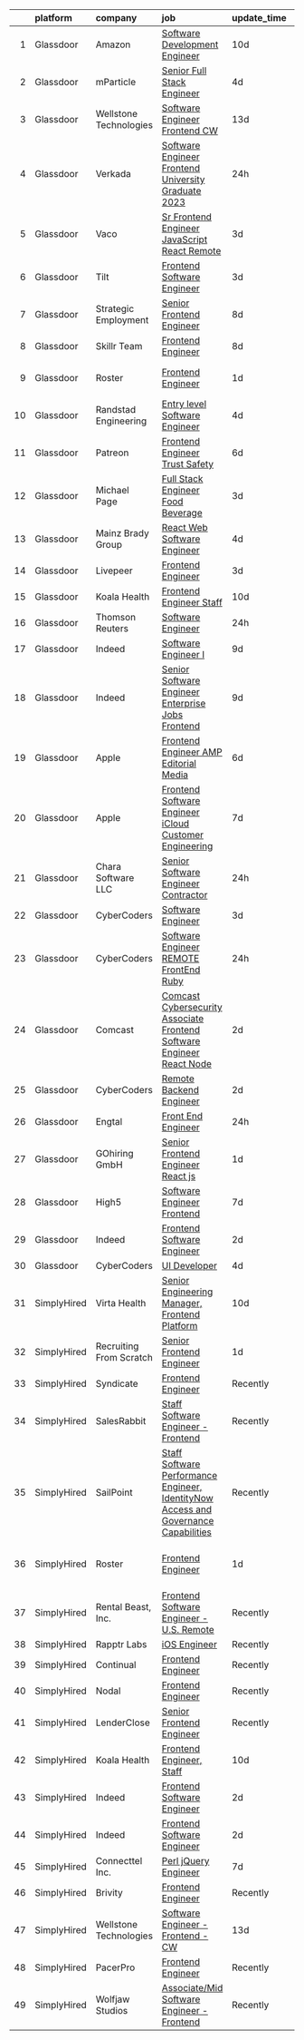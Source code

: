 

|    | platform    | company                 | job                                                                                                                                                                                                                                                                                                                                                                                                                                                                                                                                                                                                                                                                                                                                                                                                                                                                                                                                                                                                                                                                                                                                                                                                                                                                                                                                                                                                                                                                                                                                                                                                                                                                                            | update_time   | location                      |
|---:|:------------|:------------------------|:-----------------------------------------------------------------------------------------------------------------------------------------------------------------------------------------------------------------------------------------------------------------------------------------------------------------------------------------------------------------------------------------------------------------------------------------------------------------------------------------------------------------------------------------------------------------------------------------------------------------------------------------------------------------------------------------------------------------------------------------------------------------------------------------------------------------------------------------------------------------------------------------------------------------------------------------------------------------------------------------------------------------------------------------------------------------------------------------------------------------------------------------------------------------------------------------------------------------------------------------------------------------------------------------------------------------------------------------------------------------------------------------------------------------------------------------------------------------------------------------------------------------------------------------------------------------------------------------------------------------------------------------------------------------------------------------------|:--------------|:------------------------------|
|  1 | Glassdoor   | Amazon                  | [Software Development Engineer](https://www.glassdoor.com/partner/jobListing.htm?pos=105&ao=1110586&s=58&guid=000001824de5135fbc96a66e4cd79a32&src=GD_JOB_AD&t=SR&vt=w&ea=1&cs=1_ea922b98&cb=1659164234986&jobListingId=1008015133746&cpc=8795CF9063CD573D&jrtk=3-0-1g96ua4s0k62s801-1g96ua4seihn5800-46f3a1676c9d08b7--6NYlbfkN0C2EIiOEdSv_78BF_l2w28PiQLK7NISTaVJSb4zuTiserLumoKFeVCVJSYFQV9mjJi4Bz1verrZqCtu6wHs_0m1i7fJ4yyj_NSq9aokk0lo11bVItqPXGyb83iKdGgQlSoAJ1kf2HcUuqX-hWZJc9cP3oY2UfU5I1yqj-KO2XP8a8RFF6HNoEt54VOak2gpeMg4IZF5ptFy9DMqz5GPNZnvIj0YOTdZhX3F8O2c-VqV_DxsmSWRr1-y154KHDdemXm44o9GXxvKMyvd3IYhAS9N9OY7H1VAvggvHfP--MhT0qky6LMH32eMDF5XD9CZXciRSXl5zXHzaMHB2aZ7Db343pfLHb2Tdvdr9uCDXheNRZZiZl0f1Y5YLIY56xeXeiAxSc7YTNDHenB1G5SZybvVXHqebwjVGAsFZLTuaqtpwlxt0PxsDYtPeGFGzQ7inf_-T7Q9uoWEpJfYJs0c9ExtXUgKUnNQxuPMVyX1UWZVsObe1tPrPyPNPhWdrojqNWs%3D)                                                                                                                                                                                                                                                                                                                                                                                                                                                                                                                                                                                                                                                                                                                                                                                                                         | 10d           | Seattle, WA                   |
|  2 | Glassdoor   | mParticle               | [Senior Full Stack Engineer](https://www.glassdoor.com/partner/jobListing.htm?pos=115&ao=1110586&s=58&guid=000001824de5135fbc96a66e4cd79a32&src=GD_JOB_AD&t=SR&vt=w&ea=1&cs=1_6f329921&cb=1659164234988&jobListingId=1008028380879&cpc=C4A69CCDBB3B9599&jrtk=3-0-1g96ua4s0k62s801-1g96ua4seihn5800-99243b59975988ae--6NYlbfkN0As4jd5aSKiW_uIisjgg29AJq4kDcBvocvbMwgV2qt84RZnmGr_1l1iBSOC78XtD-irI_SwyjMpZfBxeIFj87GoxacDjgpm4pAQFhgk7iC2xYsBOBK2fFCgAJLqZi-iyxE3d2pNZK94Zl3z9FFG0IEZOY4ZH_3sxrKyDibb51eYkj_qPUu77IOmlExPS-Lt9OujQ_Qx2LKd3cdUAFPX5rn0aR6BE0pTCGsokg3RGD_fTKUC3L2y_sMqFQbUXiBdeOhQ0ugk58vvFo85_5FYc2eJrXa4bBE0cpBIpvOnts4iMAxT_8a6hJ18kR-ZrnkZlHIlTvw5wSvexkWsiAoDtcrBaSvGk2dp7MnKtGjWmc93nfYb0ol2B1S9aa2y5Ym75OW5_IyIdWrCWD6kYXyY3cSN2vgkdSCDzz0ppLusM8OBvwGZbgeWQlV2N10_1UMVm973unzX98ZZKu188RoIe5NkkRUo24S_DoOfFAN2rA_t0KFiDZF3UIxgx2y-uWUCKbw%3D)                                                                                                                                                                                                                                                                                                                                                                                                                                                                                                                                                                                                                                                                                                                                                                                                                            | 4d            | Remote                        |
|  3 | Glassdoor   | Wellstone Technologies  | [Software Engineer   Frontend   CW](https://www.glassdoor.com/partner/jobListing.htm?pos=130&ao=1136043&s=58&guid=000001824de5135fbc96a66e4cd79a32&src=GD_JOB_AD&t=SR&vt=w&ea=1&cs=1_32fc5901&cb=1659164234988&jobListingId=1008009681828&jrtk=3-0-1g96ua4s0k62s801-1g96ua4seihn5800-6932ff8a60cde063-)                                                                                                                                                                                                                                                                                                                                                                                                                                                                                                                                                                                                                                                                                                                                                                                                                                                                                                                                                                                                                                                                                                                                                                                                                                                                                                                                                                                        | 13d           | Remote                        |
|  4 | Glassdoor   | Verkada                 | [Software Engineer  Frontend   University Graduate 2023](https://www.glassdoor.com/partner/jobListing.htm?pos=129&ao=1136043&s=58&guid=000001824de5135fbc96a66e4cd79a32&src=GD_JOB_AD&t=SR&vt=w&cs=1_525476e6&cb=1659164234988&jobListingId=1008038920471&jrtk=3-0-1g96ua4s0k62s801-1g96ua4seihn5800-76b9207756f79568-)                                                                                                                                                                                                                                                                                                                                                                                                                                                                                                                                                                                                                                                                                                                                                                                                                                                                                                                                                                                                                                                                                                                                                                                                                                                                                                                                                                        | 24h           | San Mateo, CA                 |
|  5 | Glassdoor   | Vaco                    | [Sr Frontend Engineer  JavaScript React    Remote](https://www.glassdoor.com/partner/jobListing.htm?pos=113&ao=1110586&s=58&guid=000001824de5135fbc96a66e4cd79a32&src=GD_JOB_AD&t=SR&vt=w&ea=1&cs=1_a3a46316&cb=1659164234987&jobListingId=1008031194896&cpc=2CAED5C921A5F994&jrtk=3-0-1g96ua4s0k62s801-1g96ua4seihn5800-0ac1d095036e0c2f--6NYlbfkN0D_sybMACCpf9B-677oK5j6rPldVB6BlrVvFjO_o-GJZbzuF-qh4PxErFUqfUsv_6tHpaGAjNec2kykbAi7NuC3xsFkOAoxg72hdh_QcjksI1d5EhjzP8hV6H2vu7d3MYXK5QZN9jWKdod6VRSNLU7kLlQ4pSg54IygaAmIJY6XzlQZAoUTztX7aWc0__hy0m7Fa5Um5YvFTkiDtArIGpFfwZU35-G0kR7E69NAskixuurPUUPzMJNAfGHYn69vpiTuqRD7fgEYYYw8uVJOowaFuleiK5WzQneTQEpTXTlgWDhC_3uqZKCtMnw6YFXxRG9N8CbXLsEi4_0qFZxzAmvYcBxfYnD9d17MV_2qSsghNTFCPSQkr9hTiqhyE2ZXNFEJSVDa9pNNGcDJ_omBjPomDhjWDx0ySZluy7kMkcfJRwld0-uuSd6le2I6BhOdXVMWQYwo_X4NjlI6UVRb7rxz0DPQfNret-joQEOsAOG5cxltbvU-x-k7IkbTqiuiGpjbQr6A2ME3WTKoldGDxkH8PfdtiqKV6OVfSgDxNw_6Jg%3D%3D)                                                                                                                                                                                                                                                                                                                                                                                                                                                                                                                                                                                                                                                                                                                                                        | 3d            | Remote                        |
|  6 | Glassdoor   | Tilt                    | [Frontend Software Engineer](https://www.glassdoor.com/partner/jobListing.htm?pos=128&ao=1136043&s=58&guid=000001824de5135fbc96a66e4cd79a32&src=GD_JOB_AD&t=SR&vt=w&cs=1_d3c93dcb&cb=1659164234988&jobListingId=1008030792660&jrtk=3-0-1g96ua4s0k62s801-1g96ua4seihn5800-ebae5a08da702aee-)                                                                                                                                                                                                                                                                                                                                                                                                                                                                                                                                                                                                                                                                                                                                                                                                                                                                                                                                                                                                                                                                                                                                                                                                                                                                                                                                                                                                    | 3d            | Remote                        |
|  7 | Glassdoor   | Strategic Employment    | [Senior Frontend Engineer](https://www.glassdoor.com/partner/jobListing.htm?pos=110&ao=1110586&s=58&guid=000001824de5135fbc96a66e4cd79a32&src=GD_JOB_AD&t=SR&vt=w&ea=1&cs=1_160c40b5&cb=1659164234987&jobListingId=1008021162490&cpc=8A48E7D5890B96AC&jrtk=3-0-1g96ua4s0k62s801-1g96ua4seihn5800-3e093067b2bc1675--6NYlbfkN0B-fTUegnOdPWDV05CiIhIi2qlOzw6WOcAKK9Y9LqNfmkdqQGIHGuk22dJTa4a7o2Zm659bD4y-0enmaxYKOj12cdy0joGV5lvFUseZAyXdm7_kST2DsD0X4v72joM3Fl4zdqbk6iyDcJ7Ge5pcMHWVuQdtTgi2gMvOm2OLf3OPAbCVKhYRHdUcTraEFNmcHESrt5FE0PedN92ozR7jIUukk5utVmUVvUOoTc7Sw1vS5-__2sGmbmDzbCiP5qa1Rcy6nBxHsQ21KHznsTGBWMDUbYH_c1jyQ98rpDiEUTgIB3T3olFUtkLAYkwOy-0mkR-jHInS1l1ipIQP1NI2Wae15quJXLiB8XSEP0zeDHLy7DbZw6iphOJvBRM7Eehmn72Yr6YpKUlvaaEvgk4-MiK2rN4BY5MNF_8LXQphsJocdXx4uCCuuWKqTK1FSt1jJL2vco_f2z5duaGN8F5U9bRWXIJD9l80_V1GG6XD4xEDAx4L238cg6dIM6PO7taE0n7I9NYdKzVec0Zgz0Fhf74F7C90kGA9vqC6Llh7vx8qoh2kuRws9gtABQyj_1LlBes%3D)                                                                                                                                                                                                                                                                                                                                                                                                                                                                                                                                                                                                                                                                                                                                                              | 8d            | Remote                        |
|  8 | Glassdoor   | Skillr Team             | [Frontend Engineer](https://www.glassdoor.com/partner/jobListing.htm?pos=126&ao=1136043&s=58&guid=000001824de5135fbc96a66e4cd79a32&src=GD_JOB_AD&t=SR&vt=w&ea=1&cs=1_c3649e8e&cb=1659164234988&jobListingId=1008021215264&jrtk=3-0-1g96ua4s0k62s801-1g96ua4seihn5800-a4d207492b3dd550-)                                                                                                                                                                                                                                                                                                                                                                                                                                                                                                                                                                                                                                                                                                                                                                                                                                                                                                                                                                                                                                                                                                                                                                                                                                                                                                                                                                                                        | 8d            | New York, NY                  |
|  9 | Glassdoor   | Roster                  | [Frontend Engineer](https://www.glassdoor.com/partner/jobListing.htm?pos=124&ao=1136043&s=58&guid=000001824de5135fbc96a66e4cd79a32&src=GD_JOB_AD&t=SR&vt=w&ea=1&cs=1_a71b4255&cb=1659164234988&jobListingId=1008035786991&jrtk=3-0-1g96ua4s0k62s801-1g96ua4seihn5800-f89357a287b4b83d-)                                                                                                                                                                                                                                                                                                                                                                                                                                                                                                                                                                                                                                                                                                                                                                                                                                                                                                                                                                                                                                                                                                                                                                                                                                                                                                                                                                                                        | 1d            | San Francisco, CA             |
| 10 | Glassdoor   | Randstad Engineering    | [Entry level Software Engineer](https://www.glassdoor.com/partner/jobListing.htm?pos=117&ao=1110586&s=58&guid=000001824de5135fbc96a66e4cd79a32&src=GD_JOB_AD&t=SR&vt=w&ea=1&cs=1_9bb8bfb3&cb=1659164234988&jobListingId=1008027459419&cpc=6FC5BA77C9A4CD78&jrtk=3-0-1g96ua4s0k62s801-1g96ua4seihn5800-7640112d59910d82--6NYlbfkN0BDx217eft1lC7uqItkaModCFPNh_e0lnHdKkvEJecXwu4gIqA7CFTnXnpT3oVx673Dqiunh8rh6x1MSww8gaLh7-hSzgfk_JEblQlfM-EaTRBb4aidYYdaM-z892YYgVHESxe-ln3XqewbBCOuOKLu8rXEG6E77FrQIKbZVP4JKiVC0mmb2jpzBIBLm8rld0Q3gmT1dLxy3agK6UXeNOrs5zSmrAOgrP4UvWAJss4GtcJQb7qchaS3mMc5Q3Si6L3EzdXKcyJCzdflrSg527sv3e5XtLq1nLeSz5fH_-aUZ5lAelAxdKMuupKm1mWA5Zjh2zdfk8mAieBx1rNJr7AzntKz2XNmewFBFooVY8yqezAXeZZNbj-3_olODfzPhA6PWcsL0AX0sdlILBR8l9c0rz4tHAHjypu9nBZ2ayDKI1pDVXQTJts2IrdHFyvCGPYLlnhjQyFGKV7AgNLxtzJKi31a6t7PKRv8XnWC7yO9zoIRyOIuNLNHPXXId_QMAE6-B093FyjWWh3BJfdvkwz2bx7KqPFxspEoQ0MTHkje0YJT3oRtwOn5EYcKa-w8TvZId7dzksJL2Yf0HT3ZFG-9GcW1p_MiUzMtpkAMN9slZ953vD8wazb_Q3WdHWiDlWKALdhEuOSx4A%3D%3D)                                                                                                                                                                                                                                                                                                                                                                                                                                                                                                                                                                                                                                                                           | 4d            | Fort Wayne, IN                |
| 11 | Glassdoor   | Patreon                 | [Frontend Engineer  Trust   Safety](https://www.glassdoor.com/partner/jobListing.htm?pos=127&ao=1136043&s=58&guid=000001824de5135fbc96a66e4cd79a32&src=GD_JOB_AD&t=SR&vt=w&ea=1&cs=1_bd0749b0&cb=1659164234988&jobListingId=1008024561711&jrtk=3-0-1g96ua4s0k62s801-1g96ua4seihn5800-a4900b3a41bf312a-)                                                                                                                                                                                                                                                                                                                                                                                                                                                                                                                                                                                                                                                                                                                                                                                                                                                                                                                                                                                                                                                                                                                                                                                                                                                                                                                                                                                        | 6d            | New York, NY                  |
| 12 | Glassdoor   | Michael Page            | [Full Stack Engineer   Food Beverage](https://www.glassdoor.com/partner/jobListing.htm?pos=122&ao=1110586&s=58&guid=000001824de5135fbc96a66e4cd79a32&src=GD_JOB_AD&t=SR&vt=w&cs=1_2ea4bc48&cb=1659164234988&jobListingId=1008032062750&cpc=2CAED5C921A5F994&jrtk=3-0-1g96ua4s0k62s801-1g96ua4seihn5800-d3a663803413cc27--6NYlbfkN0BR3ykMnr3Vw97HK5IC0i9Uo32NXohanwqRY-CI8z69bl4xOa6Yve6w6NlWd53uNOdfp6BMh_gKjysV1vdNw7U7twPfk9rQjdaymU1B-mMP1O8T6Cd4ZlMOnS-iRxFv2M8ndeIFbfG1L1m4gyzfALQzpUMFh4B3SCsqs7ZfQKnL1pjmIuzNc_REmuiD7DUzPesNRRPKcwj_CPKrtsNtp0Mem_L0CZBpT1-TFqU5Wncd0PqF3Vq0zPtDWS9dQEjMZGMy4LyEnfb6bMZ5MFzAJPmMxCcrH6LfhWkrnkT0BpgpLTsBexU6zF8oaqKz4BAvR_fDo69VMiwADXXIm_JSMzhMR5LETgkl3Ckny1KxErFi7ovR6aoh9xbucdJIMr3nQsPA1KbzJOlaT4RIuxB5SoEAoskyIBaA95TatiHLqerXdqgIJ3FzIUwA32TjLsowDNDFNcQu29zWtuFXzk2jGydZSNorCYY_hNmKTc3BWKWreLhOu7ymv4w9Wqqt57bGW-KhAMHVeBLvRTTatyJ4x3ap2ANMaw01HcAHsEmUXwKXi7T_ln51xIb3S8QCxGTBGd6VOhxthazuAsZE202m84b_bN9GoHjWayDRYjAtqasLCax9nD9G8DuCRdeb3mD8-6F7CtCHD3KDlMeKz6d6dWnn_kuAasT67FQdsQoWsK5V--NA22hGsF3BMJVAXskEzdhIa1dWVP-F5_gjZ7gZYlkVdjNwTbBHsYzUhpsYjTYQ8bWZhBMdCrUblG7Ro3cdsoP3jfi_vTB9P0onuNObci1gOEAQbjloZi2Z0_Kuzl8f4TTRCd5o8Xs-YkWV5d198RF8MEIPlACr_ulgGe1xiMpVeRwPF5m5iwo9pORafIzsfiG1Z6_cViugis6S0W4qS_9f4MmpKrjhsQh5ZtjE2QWlmQJetggWCeTM_1mYo4XlEOjzTRURP-os13SGj0t_fCZzrh7oy8lNpkztwPU6fxnxeGRmgIETt2_VooZB0rxuTk0MlZvqaNsIzd9WTkPWUnlZNZWAsPNN2gkgWT9MSXFz7WJgbhob5inwVFjauiKw7Q%3D%3D)                                                                                                                                                                                                                                          | 3d            | Chicago, IL                   |
| 13 | Glassdoor   | Mainz Brady Group       | [React Web Software Engineer](https://www.glassdoor.com/partner/jobListing.htm?pos=118&ao=1110586&s=58&guid=000001824de5135fbc96a66e4cd79a32&src=GD_JOB_AD&t=SR&vt=w&ea=1&cs=1_e884f43a&cb=1659164234988&jobListingId=1008028006062&cpc=AC285F3A3ECA6BB0&jrtk=3-0-1g96ua4s0k62s801-1g96ua4seihn5800-3623cbd1002b7ac2--6NYlbfkN0AmBvT8mmb9xI3Fj7UxKkF4Cq8RZh4Va6i5lMeIN2RcgAy859lTEF7wL6pXGTyUwoQ5d0vE3lRGVyzmE9tTKpvVpayHpEbq1W96d6gnLooyPHt-mhZtdPc7XORWI4Nv9JZCH60MNFEjE5w9b2yY3QlcN_buGHjdcLsl-7sxMOOR9z_Xu2wyjWaIntRCtwg5g-Qo9-Qz3LovjKWQk4EcoHM3LOuquuQcKO3JG8DCMGIUGt08bcX8-ZVghQFMPCGvMf4ND17gpAhMLNK2uZo1OLq4EEGZRsBpXkZozR5G4c3roE07G2zqM3BWsUD9DXEZ7TYhi_4u4HT-KLMScFTjbM2NwzdlyR-kdInrx9RzeFDzv_NZLsZlznf-ToN4P2MXuc_Jhyec9EZMDMnQtZCo6SgJpFID6V1j1MTXcOIpwf3GjD4LiKp4HXe4wpHOZ0rfqcXuMhDxV-yQU8UWv9E7RSDNOYbwbxAW6vS4aC2LkFm63lkt0LS-UbQwoV3vqTuQgUCoeyiPEkq5xw%3D%3D)                                                                                                                                                                                                                                                                                                                                                                                                                                                                                                                                                                                                                                                                                                                                                                                                             | 4d            | Remote                        |
| 14 | Glassdoor   | Livepeer                | [Frontend Engineer](https://www.glassdoor.com/partner/jobListing.htm?pos=125&ao=1136043&s=58&guid=000001824de5135fbc96a66e4cd79a32&src=GD_JOB_AD&t=SR&vt=w&ea=1&cs=1_d7df11aa&cb=1659164234988&jobListingId=1008032132971&jrtk=3-0-1g96ua4s0k62s801-1g96ua4seihn5800-a24d89e74bc6cf42-)                                                                                                                                                                                                                                                                                                                                                                                                                                                                                                                                                                                                                                                                                                                                                                                                                                                                                                                                                                                                                                                                                                                                                                                                                                                                                                                                                                                                        | 3d            | New York, NY                  |
| 15 | Glassdoor   | Koala Health            | [Frontend Engineer  Staff](https://www.glassdoor.com/partner/jobListing.htm?pos=123&ao=1136043&s=58&guid=000001824de5135fbc96a66e4cd79a32&src=GD_JOB_AD&t=SR&vt=w&ea=1&cs=1_cfa26650&cb=1659164234988&jobListingId=1008015568737&jrtk=3-0-1g96ua4s0k62s801-1g96ua4seihn5800-4a24982d2dd3943e-)                                                                                                                                                                                                                                                                                                                                                                                                                                                                                                                                                                                                                                                                                                                                                                                                                                                                                                                                                                                                                                                                                                                                                                                                                                                                                                                                                                                                 | 10d           | Remote                        |
| 16 | Glassdoor   | Thomson Reuters         | [Software Engineer](https://www.glassdoor.com/partner/jobListing.htm?pos=108&ao=1110586&s=58&guid=000001824de5135fbc96a66e4cd79a32&src=GD_JOB_AD&t=SR&vt=w&cs=1_865a4873&cb=1659164234986&jobListingId=1008037643607&cpc=334ABAF5D42DC775&jrtk=3-0-1g96ua4s0k62s801-1g96ua4seihn5800-c6047a9c90889601--6NYlbfkN0CjNG0qDFC9vBxfUJnRpXh8fasJ_-3AjV6caG0C4DoAxAHUoOIq08mxKeEBbR550SoX-mM_wF4ZuqRgOGhWIX7HtZmwprqCefUYLoboMiPdFXGBaCXHs7aNvXuur4mQpQokfHbisRPabudktTIWE3mcQax9f5vUNc9V9HfuNqvIG5HVKpKMHdwK9GXJXuhgZIyUsTqllktF6ynXAzPRWEpoQkjo9evB_NvGorGWUvhPXZkruf0mXBviNVPkpUuwnohFpKqOWCZox2yqSQudjtQLU6lG6hc60PgIV3owQV2TziVtmGq1ZrHap2AcfMV_ovfSFk2nUCjELMs0NaZTl1NAEUJXybor3n3pyuY6MfhToz-Cp7DZcsNrf1nbn2rV-G4t-_1u7cDG3Q_Q6rzLq9mQ8vjVOeKPgXYpsEkYjnHBQ1x-IlBwjNbBp-Olt0d-RsTIYRT9fe-4sPS8Rh9jqQLpbFI6MY05e9fJnfGNGT7ENf5zN4uo6yRmvMPQUOwzF-4YHuGe2iTeqKlPeE3y7-Qov_qT41rn-bqYTwiGU8Wcgl7yBTtywVCHNpiSCxN_MVvumt1CgAfbtV-l9_CtEIZSNO2aSYXOfT0IvWGdLJAYL1_F-ohSyFvrIGVz2kiD2BAfcVVoBTH5UELSW8bN3c33v0cQ2JXaXic6PZZP4_TMxC7kX9uU3lYkp-XWn_KZhCUfY6u1HC0TUDDRBB1YXWYqR7APBh2riDuw9Haxsk_UPghERibEb5IMcJWwK8z_hxiqcfNzG78zVLAYNM-Klgp7fgAVPcmjVALvln9u69f3BQ7yo4eaffV6pq61i68NWpONLIeaT9jNJXJfDm8TUqTa2G6GAyzLMvF8Ar_V0YWXsYk71RVvND63viN-ZOBi1Tme8lTXU0t3jryL5oGSULNikkHR7U2ncDa2_gxTfNJpyGS1sO_oKLFaFaj8fcKcF6NE1qOvBkdfY089t-tVTdJx1xArJZPULDPbIbpu-MXxXTL1uq84MspTh8_GY1R8FIt08n02z-ENBlj38mIQj2N_EvjQmaF4TzYQV_Q88DxYaQ%3D%3D)                                                                                                                                                                                                                                                            | 24h           | Ann Arbor, MI                 |
| 17 | Glassdoor   | Indeed                  | [Software Engineer I](https://www.glassdoor.com/partner/jobListing.htm?pos=111&ao=1110586&s=58&guid=000001824de5135fbc96a66e4cd79a32&src=GD_JOB_AD&t=SR&vt=w&cs=1_86d9f52e&cb=1659164234987&jobListingId=1008017405331&cpc=AC285F3A3ECA6BB0&jrtk=3-0-1g96ua4s0k62s801-1g96ua4seihn5800-12d8ce94108fa5a2--6NYlbfkN0CiRNM7CVr8YueLFKlzwbFWI0o7IjV438l4sVrvKZ0flpURU_mqoI8E88RAJZx1_nSGjexHFrIIybGcg5G95Hg-nFs_CkF-UJyELEMwq1jCaPn8GcGAnM13D5UGtCPe4jFM_Rhcc0u7OLLS_FWk23g2ielEKzPMzA5P9hornIM07-5RB0gakn6J4Yq944MFnQwRMjgoA4pfeOVWjxf3xneXGh2B22Y3F3cGM0ao2p2pYXCF4GTS639n_xcIzY0nQsBTzDOHkwQjLtyrXgsvvoaajKb2uGU5dBP0NT5vrfxN2YOi-eRr82d1VGsr1zpF0Bsw-wzHaIpfxbD4S1D_NZBaUUSLWhSzw2soaugFnGmevCb6VXQyGxFKJvn9N0rdvGMbo7mjOnDPWDTxo93ZYN70BW7mTOFGuynutLLW9gQR7DE9GGH_Nkq3AbvyUgJnArb8Ms0e3fHvu7gkbbLhnsW7icJ7DYR9hnmez7uKmFyVUnMtnmsPzHZ8w3IRKAFvOhP8RY9xRspbAA%3D%3D)                                                                                                                                                                                                                                                                                                                                                                                                                                                                                                                                                                                                                                                                                                                                                                                                                          | 9d            | Oklahoma                      |
| 18 | Glassdoor   | Indeed                  | [Senior Software Engineer   Enterprise Jobs  Frontend ](https://www.glassdoor.com/partner/jobListing.htm?pos=107&ao=1110586&s=58&guid=000001824de5135fbc96a66e4cd79a32&src=GD_JOB_AD&t=SR&vt=w&cs=1_c15c94b9&cb=1659164234986&jobListingId=1008017405260&cpc=F41FEAB56D215062&jrtk=3-0-1g96ua4s0k62s801-1g96ua4seihn5800-5e0de8235927d72f--6NYlbfkN0CiRNM7CVr8YueLFKlzwbFWI0o7IjV438l4sVrvKZ0flpURU_mqoI8E88RAJZx1_nSGjexHFrIIyUfhGAel8gW1naa5oZEzEGQaQn18yfEBDzEmrF_s4KhJm9EETzN15iAQem6OmSYlK14P1I6TxryHq3k7RJyz8CC-uLXo58_MqEn2vHTZ1Hbh_IxIowjmYophAbBjHO6h9qVKTy9CjUhHs5QKCZ2zTVWKaFS2kKBwJ9-9aw8MJX_0d-JfT5Kedy3rU07PtLzAW0H4xYwExm7aVroHEERtVi4GYNZ5G5Ixqj8E5muJqFW2pMV7HzfHGLJdChz-ritKtIgWYDYhnrCQSzs8HfDPmZopntTgz10zEEtrR20G9KakVlS1WaHNH90hr4kHIU2CCa1c1Oaz4gQ6m0mhslSphYUBBkUpVRqIMk2wpsnPyFE_dVrSPRJfOSJAHx8dy-R4ESYhVx_Bqx1L_Q668JwFJ4Ibg1DJXAJtvmfN6mUWWedcHMXB7LR4_mCx7_dtX-DFpg%3D%3D)                                                                                                                                                                                                                                                                                                                                                                                                                                                                                                                                                                                                                                                                                                                                                                                        | 9d            | Texas                         |
| 19 | Glassdoor   | Apple                   | [Frontend Engineer   AMP Editorial Media](https://www.glassdoor.com/partner/jobListing.htm?pos=104&ao=1110586&s=58&guid=000001824de5135fbc96a66e4cd79a32&src=GD_JOB_AD&t=SR&vt=w&cs=1_1dbe225b&cb=1659164234985&jobListingId=1008024270606&cpc=334ABAF5D42DC775&jrtk=3-0-1g96ua4s0k62s801-1g96ua4seihn5800-4b12b3431833ffd8--6NYlbfkN0BvKrLyj5gPmtZO9T8euul8TCxuuKNOtzRJOomxnwSEodTz2Bc-sPZl1dBMH13w-jOgyS3SlWV-Sv2D3n2qcGFHxcPB3OioAnFnSFe4hwGDEvSMsaJ9hBGzp8alAMOYBC6ct_BKrwcaAcow-v6PpWGdkyqueeig1epL8hR_5vfllWD3sDOkXznQF3M-ZN2wSvZh-ZVWMv5MK_f9L3ObfCaJzamAlFMH0MX7srMMH22jcgMbN6ymC9CxFKa3c5BDtjUKLMr43qFFjSCuBNPIJj7_1f5JPDfwYjGI4RhBj4nSIKsnrtPFzXDfARUr5n7GaPcrdq_53qM9l2VrNMbsitIXlRc44fXI07A2q1XXtSJY0IL_DNWdrMVfqdvnGnbrn8Dg_t_IT8KSDE5t9MBoe3_Chad_L0EK22Atp2yP0SYa-kPxjs6QYTRJfgGDXDY51Rnj2rRaK7ifaDhRT8uYzkVgHVPHbKxPn87pX0F7gXgAe93Ov5mnBFtTRI_y1x7P3sdmg42xOPlOQiNr0viwlG97fVZL527ssT5iC3gnUqLYkiM8VxCRudzuDCscmRQNIeQOTPBIg14LIe_iCFfVD1FE23msumBMPZhJp6tqN9nMBfEfSfABc0PZwy1yh9HfkTv8I-t1I9nRx9T5bs5j1Nf4HOdzCsUhiLhriymTiEDnkZqO9mBN0pvDD6KaDzTK-bqvp88oTO1zvs8b6UhM-hJA9wrT901Mei8f7C_AZyZ3Obg4jHlW4oemr7K9qQs-KjMvvGIRxABQ-q_4qnhrSbhEx_4U24Q_DIOuSs3oX4TB5rL2_prGNXIgJA7UqKPSmXei7G4qPU24AHTGlMBSbYqk-hSafzgzbuijpMrNis2VcLHtEEqcvsfmVm4N5fSWtm66FGY-sDNlsbGnyAH48S012mK_hVZW50GooWuMv-GBDnb2Sn6CMh5QBQQXgBdFBqsxeklK1obf_XvAakudkeCw)                                                                                                                                                                                                                                                                                                                                  | 6d            | Seattle, WA                   |
| 20 | Glassdoor   | Apple                   | [Frontend Software Engineer   iCloud Customer Engineering](https://www.glassdoor.com/partner/jobListing.htm?pos=109&ao=1110586&s=58&guid=000001824de5135fbc96a66e4cd79a32&src=GD_JOB_AD&t=SR&vt=w&cs=1_b58ed5f9&cb=1659164234986&jobListingId=1008022113209&cpc=AC285F3A3ECA6BB0&jrtk=3-0-1g96ua4s0k62s801-1g96ua4seihn5800-e417e2fac49c4cba--6NYlbfkN0BvKrLyj5gPmtZO9T8euul8TCxuuKNOtzRJOomxnwSEodTz2Bc-sPZlADHp0xxmf8VvC_9n7__N-AZs0Pbaj5C0zLqrOPANU79L735oPT1HuXKqwh67VxYhdoayAwy5uxFCeHHu19xjZhgbGv1Cu73ampsvA9E_hmx3Icsl5jkX3lF7ZdNRgJ3w5rU3dZbklGFndWuTo1i8X0oSF7l1cv0RFHizb1HWdPHew8q_G_cEvnAUOWrE8Aam2g_KK6HKNjHj82sbXRoV_kDZGIGyq6iEF-8Jz5TLQTMvNU33RUyPB4niRQ3VvTtGvMpvcntERVhXDINDskjNhi4KLRHQOCVQMNC0dVWi-naMHmwo13E2zSd8pWC3t_vXWLa0iWJrjjjT2QMt7L90TO23inyODgtTrvExleCMk-SJMcHc8ftzXSr1itc9vKVGlYJx07iBL6uqs5ZXcO3CJ6wn4Xxqx-S8ba1ll4tzZF59uRqiXErQRFD-1s76bUBQmM03HnvQGYfYOODDslZHGcVQ-NtmDof4Oycz5gJXhcUnIoCIjcx0QqAY2oYDj-ciBbPovxthzeMLCm5zAY474qnR-OxC7q2LC2daL6H6tmJ37dteLTwXUmOnKd0GvxR4LZ-Oi_G13Img9OxYR-XyCumcMSkVDPWtKx_aarpbXwqKWlfuH-BxbOP8ubkEXVqTrCH75_Vea2tM3XyOLD6Fh6BfSeE-A4tk-FjlL0xchujF99-y0GhChLoFRnPk_PJSAigY7GAQZbRBRzEvOuxoKcJVn7-IAl-A8MIdA9AeakJTjPsmVQtQP9Vx-XE3Qxtyu_26qrY4EYAw_JC-OHp8SATkcMZ9b8EoETNIBPkR1oxOM1FinCeFPBGHimV0s0ybls4bPAYh0G8aUR1euzFOb0_SNKB6fwP0u0BpSbr0FtYa6pRLCLtcO69tlh42rGwjdhxXudWy0CD1DjPTrCCQLbsuNO75j1yXS42wHyI-nSjE1ghNR9f4YQQMXKdpropL)                                                                                                                                                                                                                                                                                 | 7d            | Austin, TX                    |
| 21 | Glassdoor   | Chara Software LLC      | [Senior Software Engineer  Contractor ](https://www.glassdoor.com/partner/jobListing.htm?pos=102&ao=1110586&s=58&guid=000001824de5135fbc96a66e4cd79a32&src=GD_JOB_AD&t=SR&vt=w&ea=1&cs=1_cd376a5d&cb=1659164234985&jobListingId=1008037724406&cpc=3028881457C6165E&jrtk=3-0-1g96ua4s0k62s801-1g96ua4seihn5800-0fea58c39d45c7bc--6NYlbfkN0DqcWud8gt5bImf6XQ0qV4WnvmGcV2pMz-TPPl-k_A7sR_cqrZwq4m_GEzTghBCR8NBol_SM7Ppnkb2mn6Y104q4e0_UnQPKmgq0qWvGLJUl8uC68H_xkrb5HfClSLVuMmxsjZAB--f6xPeEviyFSAp9ERTfupMP50sPrtrErIR1aH3tGKs9a6w3wGhK-D1TQZP0_DOdcbz2NUiUcwYs9pPC0iOekmA0tIErZS7A5dyNyJs-xZKWPjop_2pKQoSl2G8tyqgAErH6-LfNhMMvvFmRrNT39CUksxt0wndT9ihRUjVD2z8T3Fu9zgtZoRcLD4gGfDrYhwU5tGMetqVkT74B7nKpzZ6pJbd7FgWqHucZ30vTdb0eO8aVwp9piUS0clcDH4TgiR8vcuZEXc6psY7pSs12_4ui0bH2z0a5rBbt9KS5IogYGQkhldmzsKEHR01nvqWPxpHtw69D7ZE4MnlAV7ERQ0QYMWkyHZMAlacB075C4xhPzXAukLMHEDWIqkPVUNqkhZx-w%3D%3D)                                                                                                                                                                                                                                                                                                                                                                                                                                                                                                                                                                                                                                                                                                                                                                                                   | 24h           | Remote                        |
| 22 | Glassdoor   | CyberCoders             | [Software Engineer](https://www.glassdoor.com/partner/jobListing.htm?pos=121&ao=1110586&s=58&guid=000001824de5135fbc96a66e4cd79a32&src=GD_JOB_AD&t=SR&vt=w&ea=1&cs=1_e5350dac&cb=1659164234988&jobListingId=1008031374518&cpc=334ABAF5D42DC775&jrtk=3-0-1g96ua4s0k62s801-1g96ua4seihn5800-727b6f478d83cfb6--6NYlbfkN0CpFJQzrgRR8WqXWK1qKKEqALWJw739KlKqr2H-MSI4eoBlI4EFrmor2FYZMP3muM007RrdafLUGJbcWxatahEt9_31cOYv8hhlIkXOCDuCQY4REzBMPjIgb1ACtp8j6qvCTdoXoMCc6tvdyezeF0GyesTPlsTztrzy8VE8QTfa0H8xhK8aGH1t8ozsNX1bO0UlcjhbR5DA7c1NSM19tBcY2jAH6vfrUtdg1iV_caLS7XNxpu9e27WFqGzmK1F33SlNdMPz_D35-PL3bsksM4KrI3EOAQle6n6jN6DcO2bScA5hXENYJ9TXK-pNwpFSL5gIms-Ag1umuBoIFUw9aT6WFs1S_epe8MBV600NpAQ3KmYUP6h1qvXX53zH6-iAzIqFCkZUdaPbPEnRzWnGAe9FMZMSHCvsJxfg7fxwxB4o_JkCQUCtvcgOx1OigeROLh5N5xQ3rFUGgVBQALx320TZjEBGucf9E-4Z-iepmOF8ep2ZvOxVDGVhrmwV3CJah2bQPBNAFzo-RMq3SUdCYwingk4w1vlTltXD6Wv-xzPs6Vwh6m3HbIH_DNWtSxBu9jT9JS4sBOqwuTJ_zkN--K28PkLLes1ieBR_KWRKtSpu8FiJG4eEqthEJOXlCHsYPQqb_6RZI3ylpBZ8nC4A5qQuuHYPLmaazHy8Pep02-lAA-_kZpSLKQh0wCqT74ETUKsfQpv-yAG5t9erZcooPQyWg9tUHHs1TxsTWGmwv7p1QC8EVmZE9pkhcoi_cuOwl8KDe4cJav3kY7_CcFGBeaai6PSnQ55TLMNGOtJnz5Wv_e1FEPqXllYFuoDUZOvvLuQCFfZkBOwGFhW2XUwBXyXSeNV7VUnQ-Oifn-6I_OPW7p4iyvvXikH6UXokYMJNzW50Am8TudL_vV89HJkhaXuKtwqxkHdbITCMAtWnseiiKX8Dn4H2ZmtTe1WboVkSF3vY4RQJUPYKGrx-jIBWh1vdYAGuBOm7xVk%3D)                                                                                                                                                                                                                                                                                                                                     | 3d            | Charlotte, NC                 |
| 23 | Glassdoor   | CyberCoders             | [Software Engineer   REMOTE   FrontEnd  Ruby](https://www.glassdoor.com/partner/jobListing.htm?pos=120&ao=1110586&s=58&guid=000001824de5135fbc96a66e4cd79a32&src=GD_JOB_AD&t=SR&vt=w&ea=1&cs=1_c05a3010&cb=1659164234988&jobListingId=1008038418421&cpc=334ABAF5D42DC775&jrtk=3-0-1g96ua4s0k62s801-1g96ua4seihn5800-8a98067ed73c321a--6NYlbfkN0CpFJQzrgRR8WqXWK1qKKEqALWJw739KlKqr2H-MSI4eoBlI4EFrmor2FYZMP3muM3AyC5F4gtnZ8O1NAfiD5WR0kexEzCetFfn1mJV7XHiFzuJYGYrG_YClA1Ei-1hdoaLZPsFVF8bwWSy-ZR3kea-GrBxokUliwvE0IJL7RhmBg_ZE-ZhDG1CEq_DEltxcXpr6Gq8cgoFyBTGudyOYSbE7u0IkPAuek_dhkhlB7TLxC0twK0TcFhvQDwZQngjumDp7h9yGmolgZIab66h2LRYpEGwAuVZwFH4AmTjaNjJbjAEf2NffCBCwByPxUZ87RJjJPXAPomoVQli8bLcH_v4lpk5XCprxaglupjgeDHnS1JEq-DtJEmAUMbrTKh4CAuSOnbXfWUZ8DEoCsrAJp2U7RR8i7IaGTqswYOSW8hfkkxGcCtHG6-QmjKz3ZdzPSnZE456ypAUXzfYYAd_4EQMQU5CimvfU48NLMrhfAWuyDODbyNUqvnceDLEFVFn7FN5tcB3j8W41swgMY2WeYv5oz5aIItXsmj9OnvToXZaOXM0q7lw06CKSwtFPuJyUPlAEjYbkdfCRtlmCuwEGmJW0pY-JYLMMRKdGwjYhZewWFkpRJNGgONM1u8NZ8dkJI1h1xvysKSAhLJZr0raD_jztw8VRsXb-nbxL7GP5FvhANoZmpy5m3-RiMumHDrNColGrpXhecDfrYkNI6dNWw2FNvXxo337E1z9z_y_9xWuMhRVN7eKAIZ8UH0zzFq4yrXMLIwYeeNyTlwMux1WYqnv3qs1LT75j652JxLazEGPoRWI13bzs9PtQPwvT-taFW7IM4Z-Vm6BYAlas6PCIOwYrqdDdSuYPp8MmeKDXnctLA-RGXhWtdCpTzpeP5NHdrkytl3SOmeQNF8-iQAJZgFQkVWHvFk8zJm_tDgyYLLBhwxJwQNG9LRvdmojEB0Lh05N2kZFN_-0at8MknmXgqzRKtbPchl8cFeTZz7wtXgY79nXHvW7sAEw_UdwURUC-Vw%3D)                                                                                                                                                                                                                                                                           | 24h           | Milwaukee, WI                 |
| 24 | Glassdoor   | Comcast                 | [Comcast Cybersecurity  Associate Frontend Software Engineer  React Node ](https://www.glassdoor.com/partner/jobListing.htm?pos=103&ao=1110586&s=58&guid=000001824de5135fbc96a66e4cd79a32&src=GD_JOB_AD&t=SR&vt=w&cs=1_05e7ba0f&cb=1659164234985&jobListingId=1008033925135&cpc=D7FE8E303655E3F3&jrtk=3-0-1g96ua4s0k62s801-1g96ua4seihn5800-fbc37324f448d39c--6NYlbfkN0Cj-KmZPsf9w80C8b1WzNVrlanjD2SXJjxuCbUWHsXPZlTAgGmdtIUzoKTi6fK6WvZZbeJSmYAQ6kCqJzbG6PDEZEuEGtTyNwe_iobWYkbFp3ZGge8D6bkiZhPiUsZw8Dun2CXqdOknhpjB64MzJt5U61xC9TF1Vt4tHXmfyIxowBUCi15l2h-O5PuqDiEmphG7cE5jYq0EmBOskzrz8a5m5YOX0_Ne5elXqErGeKmTBIMJqAf9XbnLRcfMamzmxp0mbfyCrtFYzxLU1Sly9lc11hjM5akRQ8NnKj83SiLu98pW2kFe3RApu7T2PK_Z9wvjIhJdSFEuv-eGLxWEhubqUbSeIzYHEo7y2G-O1IBkrNSxWw4MM8iAzbbgKITTdJ8IYkrRmqEDanKnRUv2IkyuH9rm_A6Zuo9snVaWOjwv1KukwRZApejM7CabqeR-HTymHeKuXsxcfT-WFxQXiSPlg5D8tMuvdgGAbouYgekNc9lKwqFHBGIhiB7cb10I-jbuVOQL9BLf2n436juQrImZvnkGVdOFz1GswcZ8TpJS0tXWEoZlxwxVu1OTfemR1WpNgBUnWb5JNItDyp5zzl0yVJU28JRVqHL2fx73nI_OoGiS5LD3wXxWgTclerlC5T-0_oaf05z19a27NlgOG7jbYOPX8p6S0DtK_rbqOirdsfpufsvnS4hR28JZQWDAfoMsvFDWtdzkdwxSVaT47zl5mWaWm_AGNb5_6X0UfwKzB4uv-91fru6SnKauHmU_awwOXVFbofm_o66n86lIb1t5oiHIvDoDKAwOadIBrHqt1s46X3lezssWaueS1iDfII7RQbx93agajIKmCboUHNyRZsZIZjdaldu0ti08R9Fejsjo3CMTzSgTFB-hurFHrTnOod4YYWG4USJmX1FnhTWXHTk1Sr6kuxui6b_D3X_MLz6-WR5s0FVewyR3_nV8YP4t7rrb3FFOs9GZq2iQdpsFiTSHepmwVJbURWELhAhiqGCZP9hxFWWz5S4D58rCveB5R6-O_j963ZZG1zra5qp0CT6Y_Hb65kvVSB337APZyv5IP3LY_hq89QQTnCR6zbKZci-KuJ6Yzd3ITDx2xSBVWWN27Om4GCtxn3tbJlW5YLYpYhcDdd4H42t0h7uGm_1VrtScgaq66Y5bKp2oQBgoMN8vRYsKRGycqvSUAi6jC5Xy2vCAmYFnxIycKlPlvpOBHT_Kkfi7_8xsdC5hcbV_gzUG99sPYzYWmJiHSsAC9Zpw0325Ozs0) | 2d            | Philadelphia, PA              |
| 25 | Glassdoor   | CyberCoders             | [Remote Backend Engineer](https://www.glassdoor.com/partner/jobListing.htm?pos=116&ao=1110586&s=58&guid=000001824de5135fbc96a66e4cd79a32&src=GD_JOB_AD&t=SR&vt=w&ea=1&cs=1_332144b0&cb=1659164234988&jobListingId=1008033320576&cpc=654405A9B1E0A9F5&jrtk=3-0-1g96ua4s0k62s801-1g96ua4seihn5800-4939f52c88fb6113--6NYlbfkN0CpFJQzrgRR8WqXWK1qKKEqALWJw739KlKqr2H-MSI4eoBlI4EFrmor2FYZMP3muM3zfzcnN-JvHkicPo-FFomsjFLDXiKgBpS2I6VfjTfpf3gbYSjUDCMoU10vkLLEKqzR7sRUjw7OSjLX6vUGREN5mc1RP7gMkJnu8foku9PR6eS8cG_vxK9sst0saTVfjvubLcqJRQBfH0EVBcHOb3YdBtfyJELFTzAO4CnXq8t0btXmUCi75eU96AI0EX8yc_TCHJ1sXS6XUJGKpVQKJL7JHIbvdmQyb-lGdqdtAh4nrxZmxkF43yR1mssVzpDSnfLJltfrwq3sjv6CIRNOgNtG7fhiBBzPsmYy7-v2Am5_E2rGzThRrzUGKw5U7K0Ku0cuZ9Z3K6yXdWVezRJe9j0-FK_30ypGnjdakYMnRPAIjiuplwdcOdnUaYG1Y8NpRqi9cvYGPbHK1g8nzTi2jc_qeLrJFJt4-0on94pmAAez0smZy-aipRX3MSnbLCVAU37bV3A3pQCNS91vPE83djoWHqwLmS-MbLHRshZhd6l-KgDMgE0AFkW1MAusliB1Ivl8ILfXxpB4alBh8-ipfVMuGJefbJZwnx6-fKD-tPKQ3NkmNu-n4smFRouz7jtAoYdF4Ptm1nB4C15LhoXvf1nVF5c7zCvb1ZvmTQ0vT_OGtXw-7fAUCq5JdS685YAEns0BBYsKkpfFOg5tz_W14TtqtEoo5puzKTOGeLXl7cctkJRGH65ECKfyIEfaZUhN_E6bfLpHTvMEXhczN7TnrAPkHVYwPM-BRP4QOosCXJxHR9Qbeb5VA9a4XlbysWa2kSEXTQklWFXKT11hwmSWOPifmMqxuxA3mbnrITdYabGCVKYibq9Wa5jEIxZRGnTvbRKEuWOo47p4aifrPjHdFG7oaETPNmsl2AOCRWKWUqGYMM0QMv1vSNFcCOaRYwMMDM0g34O5NDAF2TCkVwDFi8FnCxkFzJ29WMo%3D)                                                                                                                                                                                                                                                                                                                               | 2d            | Austin, TX                    |
| 26 | Glassdoor   | Engtal                  | [Front End Engineer](https://www.glassdoor.com/partner/jobListing.htm?pos=112&ao=1110586&s=58&guid=000001824de5135fbc96a66e4cd79a32&src=GD_JOB_AD&t=SR&vt=w&ea=1&cs=1_38f0b090&cb=1659164234987&jobListingId=1008038786578&cpc=155EB9D5185558AF&jrtk=3-0-1g96ua4s0k62s801-1g96ua4seihn5800-df10151388fd4270--6NYlbfkN0B7Z8t6fEMDh_BTkcJVPNJicKvZQEBTy5HSwyHa20ewqmyfWNXjNsfvmtdqiCQm-EwnKbsgnnOciHwr2aA1G6tQWbH05k70ffhbrZX7Zsdo6hW9g6LVLcwVTv0ecsoSyi7gwBWXc0qvrxsr5Z7QEmWxGtcZWXP_9-Tub1D9-nJXSXM9rr52cRO--wy0HU51ry-DJ8CwG6lgF-cJtcLjZZWyiiRxkK1Y1nleOurG2v5sTFfMUh3n3W5dDphMxGRWCQWB94n1QxFzbf5qEcoakGXJCTuCzFpMKYC63rx305U0SdeRU1lOldoFpf1iBuFXDZjd0-sqD5UnnWPWsi1Yy4K6KqvoLZqrgItSFg5m93ZGi5liZStsFIxrgBFP01jN90DyCUHax7LbaiO2Fh7GZRB-jyzfuuKzqzkZTBjNXbEFJYw2tZlOYgYwTqHF8RSNjFCa-7jHZDxHZqxeGQSTcbFs5n8cA5JMOc1wwTxF2k9wDWqf5kcM7ePRvmHEHz8du8DxbsZnd3xijQNScUoNCjf9)                                                                                                                                                                                                                                                                                                                                                                                                                                                                                                                                                                                                                                                                                                                                                                                                                  | 24h           | Remote                        |
| 27 | Glassdoor   | GOhiring GmbH           | [Senior Frontend Engineer  React js ](https://www.glassdoor.com/partner/jobListing.htm?pos=114&ao=1110586&s=58&guid=000001824de5135fbc96a66e4cd79a32&src=GD_JOB_AD&t=SR&vt=w&cs=1_a34ee466&cb=1659164234987&jobListingId=1008035160368&cpc=44CD5376B8534B8F&jrtk=3-0-1g96ua4s0k62s801-1g96ua4seihn5800-4bb2c43425e97f16--6NYlbfkN0Cqd2ZSbh1yl-cLWaiBCytk7lRtNNoI745m33aNnxuvRwej_k7F_VoQkHYuKMx9QVKAH2rCCoZ8tr6BmVLwk0rS0Vkc3ItZbWjyCikw79fWhnqGniVWNUnav67Yqss42RKQYST4O7a29h9PKA3u_x5rJcQVzhpJqiBMkFitXhcvZcq6Kaa1Otsk6aGXEn9TRz_UGJkPuZfM5pJtkqgvY__jYMyHEF5Cy1FbQm30adklLVy43A8ynZAPMFkcna3H63D2rP1-EQD4vDD0cbSpJ8Jva7VMsJF2m0ucZn2VvXCJZ5N6J4gSYUUxZ9X-HNYwBAFDjEuKuhN2eJR6Ic53fGG_q7AkfaKHLVrL71eNcEWLt6aMLAocDAX2nCJ8Lgiiw-Gb7TTM0BoJGd5CcX4UapQjO-STzmpYPv4E9UPJNB0ETEcDc0ZovoofMWNMCZDGh1ycyvpsAhNqDnd9ytqMl_Q_OFQfnEhkz5iugMrK4hQdm3j-oZwTSQAVHgD7pyQJMmu3L6Uv2i4ydKMroJXX7LQFLK80YeV5MHNLdqv8GzE20KM9hw7UdzUWtcyDNsGxlKY%3D)                                                                                                                                                                                                                                                                                                                                                                                                                                                                                                                                                                                                                                                                                                                                                        | 1d            | Remote                        |
| 28 | Glassdoor   | High5                   | [Software Engineer   Frontend](https://www.glassdoor.com/partner/jobListing.htm?pos=106&ao=1110586&s=58&guid=000001824de5135fbc96a66e4cd79a32&src=GD_JOB_AD&t=SR&vt=w&ea=1&cs=1_59404323&cb=1659164234986&jobListingId=1008023215023&cpc=BFE8C4BF51BDD557&jrtk=3-0-1g96ua4s0k62s801-1g96ua4seihn5800-9ede6187c60e1052--6NYlbfkN0AV8vU3o9nlw7wqa180ZkP3oAg17VLIhkP1SPyaIh_MQVSfWHQ_D-a5zztdBH5vi5xFZlaaUhEW8RX_fyfkyAZNXiEQHCQUEYFdYQ0n4fJBPH24pQ-mjTQ2xyTOi07i067ioZBbd43FZJCQGkF2EZte7o6CuaN18wzjgMXw39552EmZQUMk9yz1yx7KuVNxuKtI7Qc8YJGyY3fClE3IvRkk82MXhNuLVel29Xr61rXlIr_oQSREBKMnr-Ac2NySOL1PQ8xMhwVPJZUXIRrDhCnOkrlg1MNbQ72gynCrudZIisx9qNyq4xtZ2T0wgbWNoKzxluM6h_K4jAvyAlJZ3wyKZPFJWq54U-zyu_c8HgO2vE-C8L5pK70ZR3lwYkqG5M5cZIVquIlfGAsQLeRdNzy5mMmPS7YutKYCN1yYnVk-diKYi8W-IG3RCEFjucQBts-Pj-UKLZqUPiolB1bkwauCpOa03ADuQRHd9bAu1oAOnkEQLnp7ceKNFp7rqSQTGp8v8sta8LMh-w%3D%3D)                                                                                                                                                                                                                                                                                                                                                                                                                                                                                                                                                                                                                                                                                                                                                                                                            | 7d            | Remote                        |
| 29 | Glassdoor   | Indeed                  | [Frontend Software Engineer](https://www.glassdoor.com/partner/jobListing.htm?pos=101&ao=1110586&s=58&guid=000001824de5135fbc96a66e4cd79a32&src=GD_JOB_AD&t=SR&vt=w&cs=1_21224b1c&cb=1659164234984&jobListingId=1008033549634&cpc=BBD63848FB84346C&jrtk=3-0-1g96ua4s0k62s801-1g96ua4seihn5800-d116950515db206d--6NYlbfkN0CiRNM7CVr8YueLFKlzwbFWI0o7IjV438l4sVrvKZ0flpURU_mqoI8E-VxPfg2eTCFcMqyOR2_EOxf3muVEGf3OBhrTrBFb9fSnflLes7wGGOZfkAX2PDd6yj_IKNYLQykHwiL3PQ2jdSwxKnE5hDjCmW5dbsA-JKzeD21-HT1dfI-z_AqT6116HK0gaH5bOcaRKxbVyHO9HEmxmLewymWerJIQT-opO7BsfD_Jatloiu0S0a4uHkKthV7wqK1rLqfSp-VhPnsyoa6_J-QCjkFSW3oyDpxeZ1FDBkUKbJQAOSr4ZPNYliYzeqGod5gVujFM6itD01dagL_0Kc6ldFfPvAsHriCBor6ARqKoXqBjHrhhIYhZcfUiqR7c9tHr7tJnwlSDt_ORcCTptYwCNKiFF8HstOogRsdNlKKVhG4TRMvFWyjOPwi709v-O_8KU7ZpDBfAL9B892n79s_gzJHGk6lvZva3U-yf4X4sC6EyPKIFc9rQ7Rj4nRpbDOn723zUOn1vTmgnlzOJhoow_YJN)                                                                                                                                                                                                                                                                                                                                                                                                                                                                                                                                                                                                                                                                                                                                                                                                               | 2d            | Seattle, WA                   |
| 30 | Glassdoor   | CyberCoders             | [UI Developer](https://www.glassdoor.com/partner/jobListing.htm?pos=119&ao=1110586&s=58&guid=000001824de5135fbc96a66e4cd79a32&src=GD_JOB_AD&t=SR&vt=w&ea=1&cs=1_938a34f0&cb=1659164234988&jobListingId=1008028546306&cpc=334ABAF5D42DC775&jrtk=3-0-1g96ua4s0k62s801-1g96ua4seihn5800-60075bb4b0cd8892--6NYlbfkN0CpFJQzrgRR8WqXWK1qKKEqALWJw739KlKqr2H-MSI4eoBlI4EFrmor2FYZMP3muM1_EXMsZV3khxpk8PLF2dWuP-qT2FmU6MhcWgnLZUiD18Z4P4tIpB4g_qJ-1W_5Co2qn4V_eRBcaj8hAzYvZ-3eYi1DZcxyQ3X6l6sNHQ1yjEf1LhxLs27R8m5m338w0b0EqgTNY2qaxDzSrBC7oCwpfkrXWvXpyWLTKrPxdqNr71JcupIOdfteSJqTEyPcRJRIQ0WxI1CXOWBbzeoQPGtGeyudMmehAWa8OrpO6N5Nqnp9qU8rYSW1oGj_13ErSUwIFbxuwTvs0_jvUU1QKpfCSHzSWV2U31gwi3KH26K4YDL7FtR5r-L47ZL4Peq0kPhnt4mFW28cBSRL2_XSNdhXHqfW7_sMtmsyV6Sh6_NBLPvbwscCasA2ydkMAcAPNc61zSVc43o6fPnWcxwAIK60Rrm7sItmJDaohOYIFGzewp6mlLDREjHqvwqLISoZvbj-Ey53WxcF9no6LgMMNLPs77RnjQv6-wMo8V_YMPg9azoBzbgpfRkyycSBWKPjm8LDP0ps75xTWtxs2qkCcSMDEp1KluwZt8aVL9CpaSeE_DsbdRnca2ca7t9uVunaPj6zvSOiMzvWk4aWHTyJx63husvXpr_QL75EjuSovFILJKWRNk4xXVOu1fxDvlp27byTIwV2vKTwDuqnQEp_AFKLglmOG9w9mTPW4iOXgRtmTSsFYJuDXvTN9-7vvIihJtp-HVn6HUpt2r7s_yb44KeZtrRrGCAKL015I1GLDW4BkRTeSral27U-bkCekyk5ucJmmZ1bUcMdf6As09VTRrIXPROMjiN7coUOt7E8si6zRW9ZLar7JeCcQgA-FgjEHfY9ittLghY5C0pgP0ahe-_xwJZGlNMxV8fG4944qQqU7R7RvBa_9DbWl4lb9VackULIryewh3kFgv3ZO4sdu61jy7QGzCKWXgE%3D)                                                                                                                                                                                                                                                                                                                                          | 4d            | Torrance, CA                  |
| 31 | SimplyHired | Virta Health            | [Senior Engineering Manager, Frontend Platform](https://www.simplyhired.com/job/Q1pjLTIl5ku-0LNoYkhWRykQ2yYF0CpJPblJqR5yiDWAdFjS-ow1iQ?q=frontend+engineer)                                                                                                                                                                                                                                                                                                                                                                                                                                                                                                                                                                                                                                                                                                                                                                                                                                                                                                                                                                                                                                                                                                                                                                                                                                                                                                                                                                                                                                                                                                                                    | 10d           | San Francisco, CA             |
| 32 | SimplyHired | Recruiting From Scratch | [Senior Frontend Engineer](https://www.simplyhired.com/job/UqLnNqczaf7V_kIneh3lnwrODWe3fwhUphFSzQVlaJzPtgAINPk0Xw?q=frontend+engineer)                                                                                                                                                                                                                                                                                                                                                                                                                                                                                                                                                                                                                                                                                                                                                                                                                                                                                                                                                                                                                                                                                                                                                                                                                                                                                                                                                                                                                                                                                                                                                         | 1d            | Remote +126 locations         |
| 33 | SimplyHired | Syndicate               | [Frontend Engineer](https://www.simplyhired.com/job/1RkHhHoCpdLS_kah9qD3M-Lty9dnZM-KJoXthCqJgP0DL5C3zCallA?q=frontend+engineer)                                                                                                                                                                                                                                                                                                                                                                                                                                                                                                                                                                                                                                                                                                                                                                                                                                                                                                                                                                                                                                                                                                                                                                                                                                                                                                                                                                                                                                                                                                                                                                | Recently      | Remote                        |
| 34 | SimplyHired | SalesRabbit             | [Staff Software Engineer - Frontend](https://www.simplyhired.com/job/m6BEagTr-jNnO1hyNXb8Ely4cpl_QW_k6Vr6vVUAirBnm68qAQA-xA?q=frontend+engineer)                                                                                                                                                                                                                                                                                                                                                                                                                                                                                                                                                                                                                                                                                                                                                                                                                                                                                                                                                                                                                                                                                                                                                                                                                                                                                                                                                                                                                                                                                                                                               | Recently      | Remote                        |
| 35 | SimplyHired | SailPoint               | [Staff Software Performance Engineer, IdentityNow Access and Governance Capabilities](https://www.simplyhired.com/job/H7nXnD50if4c5ClojqMwMKNO6VgmQCOPY9zrQel2iE_tb5qQ06i7qw?q=frontend+engineer)                                                                                                                                                                                                                                                                                                                                                                                                                                                                                                                                                                                                                                                                                                                                                                                                                                                                                                                                                                                                                                                                                                                                                                                                                                                                                                                                                                                                                                                                                              | Recently      | Remote                        |
| 36 | SimplyHired | Roster                  | [Frontend Engineer](https://www.simplyhired.com/job/ZacwgR_ukuk7oDe7z4E-UvOGzRcCt0xZInXS-UpCQYxEquOpbfH_Tw?q=frontend+engineer)                                                                                                                                                                                                                                                                                                                                                                                                                                                                                                                                                                                                                                                                                                                                                                                                                                                                                                                                                                                                                                                                                                                                                                                                                                                                                                                                                                                                                                                                                                                                                                | 1d            | San Francisco, CA +1 location |
| 37 | SimplyHired | Rental Beast, Inc.      | [Frontend Software Engineer - U.S. Remote](https://www.simplyhired.com/job/0nTRFv5Ir3ljr-zLuzbJ8wyBGGVOj2IUwoggB23PFZGWjTXkDmcGnA?q=frontend+engineer)                                                                                                                                                                                                                                                                                                                                                                                                                                                                                                                                                                                                                                                                                                                                                                                                                                                                                                                                                                                                                                                                                                                                                                                                                                                                                                                                                                                                                                                                                                                                         | Recently      | Remote                        |
| 38 | SimplyHired | Rapptr Labs             | [iOS Engineer](https://www.simplyhired.com/job/AJv57PR7PLecL5sDNZrQpEchIS97fgHWFyDsNwPj6U3SD347aYGInw?q=frontend+engineer)                                                                                                                                                                                                                                                                                                                                                                                                                                                                                                                                                                                                                                                                                                                                                                                                                                                                                                                                                                                                                                                                                                                                                                                                                                                                                                                                                                                                                                                                                                                                                                     | Recently      | Remote                        |
| 39 | SimplyHired | Continual               | [Frontend Engineer](https://www.simplyhired.com/job/vUG5i14Qd-A0fSZ1KEjAlDFpa3qyuittnM37bZzfzgDeFINYB4ZJ_g?q=frontend+engineer)                                                                                                                                                                                                                                                                                                                                                                                                                                                                                                                                                                                                                                                                                                                                                                                                                                                                                                                                                                                                                                                                                                                                                                                                                                                                                                                                                                                                                                                                                                                                                                | Recently      | California                    |
| 40 | SimplyHired | Nodal                   | [Frontend Engineer](https://www.simplyhired.com/job/75ry-Eu0nSZpKMRgg41Z0_gvK2rV-hQ2xCKkRD2dfeeva-gc--Hn4w?q=frontend+engineer)                                                                                                                                                                                                                                                                                                                                                                                                                                                                                                                                                                                                                                                                                                                                                                                                                                                                                                                                                                                                                                                                                                                                                                                                                                                                                                                                                                                                                                                                                                                                                                | Recently      | Remote                        |
| 41 | SimplyHired | LenderClose             | [Senior Frontend Engineer](https://www.simplyhired.com/job/WxQtmkGEmRtWIC39MFTccqmxDSstnhGVv8aW4m_hbfrBfDfygHroUw?q=frontend+engineer)                                                                                                                                                                                                                                                                                                                                                                                                                                                                                                                                                                                                                                                                                                                                                                                                                                                                                                                                                                                                                                                                                                                                                                                                                                                                                                                                                                                                                                                                                                                                                         | Recently      | West Des Moines, IA           |
| 42 | SimplyHired | Koala Health            | [Frontend Engineer, Staff](https://www.simplyhired.com/job/HLiOnFDBLZHbyx2rs4cq9m7N0RVf-g-gb82o7rQiZyX6H_stK65B6g?q=frontend+engineer)                                                                                                                                                                                                                                                                                                                                                                                                                                                                                                                                                                                                                                                                                                                                                                                                                                                                                                                                                                                                                                                                                                                                                                                                                                                                                                                                                                                                                                                                                                                                                         | 10d           | Remote                        |
| 43 | SimplyHired | Indeed                  | [Frontend Software Engineer](https://www.simplyhired.com/job/x_iqkhASV8WnTie_3ktk6vq9vE_0i0Jmum19TX1xYkGEVYNKVixi8A?q=frontend+engineer)                                                                                                                                                                                                                                                                                                                                                                                                                                                                                                                                                                                                                                                                                                                                                                                                                                                                                                                                                                                                                                                                                                                                                                                                                                                                                                                                                                                                                                                                                                                                                       | 2d            | Seattle, WA                   |
| 44 | SimplyHired | Indeed                  | [Frontend Software Engineer](https://www.simplyhired.com/job/x_iqkhASV8WnTie_3ktk6vq9vE_0i0Jmum19TX1xYkGEVYNKVixi8A?q=frontend+engineer)                                                                                                                                                                                                                                                                                                                                                                                                                                                                                                                                                                                                                                                                                                                                                                                                                                                                                                                                                                                                                                                                                                                                                                                                                                                                                                                                                                                                                                                                                                                                                       | 2d            | Seattle, WA +2 locations      |
| 45 | SimplyHired | Connecttel Inc.         | [Perl jQuery Engineer](https://www.simplyhired.com/job/_zw1e5a-1fBsx6SXInYNMlyabCXCu0hSfElQhGkeNqS4uqg9Wskdxg?q=frontend+engineer)                                                                                                                                                                                                                                                                                                                                                                                                                                                                                                                                                                                                                                                                                                                                                                                                                                                                                                                                                                                                                                                                                                                                                                                                                                                                                                                                                                                                                                                                                                                                                             | 7d            | Remote                        |
| 46 | SimplyHired | Brivity                 | [Frontend Engineer](https://www.simplyhired.com/job/V6HJHW_KtNbaPla66hqZQ5sk_puJ0m3ab5BboJ0ok9Mr0Vm_uIcJMA?q=frontend+engineer)                                                                                                                                                                                                                                                                                                                                                                                                                                                                                                                                                                                                                                                                                                                                                                                                                                                                                                                                                                                                                                                                                                                                                                                                                                                                                                                                                                                                                                                                                                                                                                | Recently      | Remote                        |
| 47 | SimplyHired | Wellstone Technologies  | [Software Engineer - Frontend - CW](https://www.simplyhired.com/job/BNzjPoxRy4UMT6LuyuyPdsvrOADnKNTH5GXaMzyAKZjahnCBy07M3g?q=frontend+engineer)                                                                                                                                                                                                                                                                                                                                                                                                                                                                                                                                                                                                                                                                                                                                                                                                                                                                                                                                                                                                                                                                                                                                                                                                                                                                                                                                                                                                                                                                                                                                                | 13d           | Remote                        |
| 48 | SimplyHired | PacerPro                | [Frontend Engineer](https://www.simplyhired.com/job/IA85xodBFDI9QC_TuBUL4FEGzhIU4ChzwUPWNtGY7TZIKyoCwR6BqQ?q=frontend+engineer)                                                                                                                                                                                                                                                                                                                                                                                                                                                                                                                                                                                                                                                                                                                                                                                                                                                                                                                                                                                                                                                                                                                                                                                                                                                                                                                                                                                                                                                                                                                                                                | Recently      | Remote                        |
| 49 | SimplyHired | Wolfjaw Studios         | [Associate/Mid Software Engineer - Frontend](https://www.simplyhired.com/job/fREI73PIzGst3WBniSrMtUXRGs05J6STSOrPydOfVWoOmhYQDpC9wg?q=frontend+engineer)                                                                                                                                                                                                                                                                                                                                                                                                                                                                                                                                                                                                                                                                                                                                                                                                                                                                                                                                                                                                                                                                                                                                                                                                                                                                                                                                                                                                                                                                                                                                       | Recently      | Remote                        |